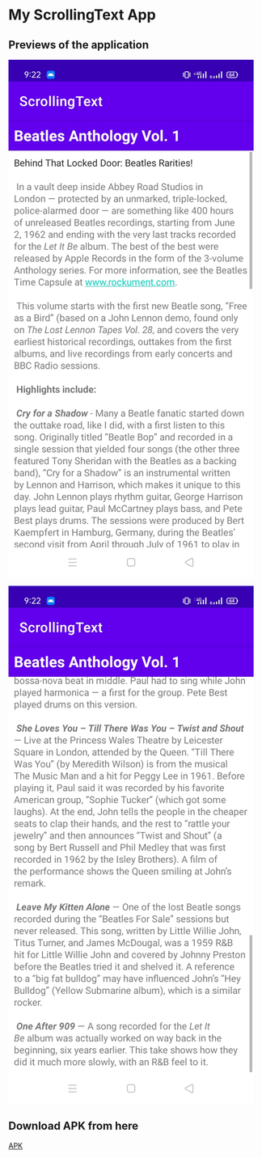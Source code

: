 # My ScrollingText App


## Previews of the application

![](https://github.com/alein249/ScrollingText/blob/master/app/src/main/res/drawable/scrolltext1.jpg)

![](https://github.com/alein249/ScrollingText/blob/master/app/src/main/res/drawable/scrolltext2.jpg)

## Download APK from here
[APK](https://github.com/alein249/ScrollingText/releases/download/Latest/app-release.apk)


